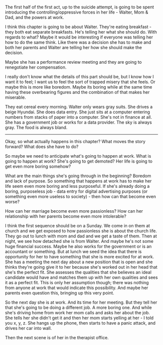 The first half of the first act, up to the suicide attempt, is going to be spent introducing the controlling/oppressive forces in her life - Walter, Mom & Dad, and the powers at work.

I think this chapter is going to be about Walter. They're eating breakfast - they both eat separate breakfasts. He's telling her what she should do. With regards to what? Maybe it would be interesting if everyone was telling her how to do the same think. Like there was a decision she has to make and both her parents and Walter are telling her how she should make the decision.

Maybe she has a performance review meeting and they are going to renegotiate her compensation.

I really don't know what the details of this part should be, but I know how I want it to feel; I want us to feel the sort of trapped misery that she feels. Or maybe this is more like boredom. Maybe its boring while at the same time having these overbearing figures and the combination of that makes her miserable.

They eat cereal every morning. Walter only wears gray suits. She drives a beige Hyundai. She does data entry. She just sits at a computer entering numbers from stacks of paper into a computer. She's not in finance at all. She has a government job or works for a data provider. The sky is always gray. The food is always bland.

------

Okay, so what actually happens in this chapter? What moves the story forward? What does she have to do?

So maybe we need to anticipate what's going to happen at work. What is going to happen at work? She's going to get demoted? Her life is going to get even more boring somehow?

What are the main things she's going through in the beginning? Boredom and lack of purpose. So something that happens at work has to make her life seem even more boring and less purposeful. If she's already doing a boring, purposeless job - data entry for digital advertising purposes (or something even more useless to society) - then how can that become even worse?

How can her marriage become even more passionless? How can her relationship with her parents become even more intolerable?

I think the first sequence should be on a Sunday. We come in on them at church and we get exposed to how passionless she is about the church life. They go out to lunch with mom and dad and we get a taste of them. Then at night, we see how detached she is from Walter. And maybe he's not some huge financial success. Maybe he also works for the government or is an accountant or something. But at lunch we seed the idea that there is opportunity for her to have something that she is more excited for at work. She has a meeting the next day about a new position that is open and she thinks they're going give it to her because she's worked out in her head that she's the perfect fit. She assesses the qualities that she believes an ideal candidate would have and matches them up with her own qualities and sees it as a perfect fit. This is only her assumption though; there was nothing from anyone at work that would indicate this possibility. And maybe her parents even question this, bringing up this very point.

So the next day she is at work. And its time for her meeting. But they tell her that she's going to be doing a different job. A more boring one. And while she's driving home from work her mom calls and asks her about the job. She tells her she didn't get it and then her mom starts yelling at her - I told you x, y, z. She hangs up the phone, then starts to have a panic attack, and drives her car into wall.

Then the next scene is of her in the therapist office.